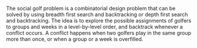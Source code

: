 The social golf problem is a combinatorial design problem that can be solved by using breadth first search and backtracking or depth first search and backtracking. The idea is to explore the possible assignments of golfers to groups and weeks in a level-by-level order, and backtrack whenever a conflict occurs. A conflict happens when two golfers play in the same group more than once, or when a group or a week is overfilled.
